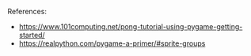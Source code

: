 References: 
- https://www.101computing.net/pong-tutorial-using-pygame-getting-started/
- https://realpython.com/pygame-a-primer/#sprite-groups